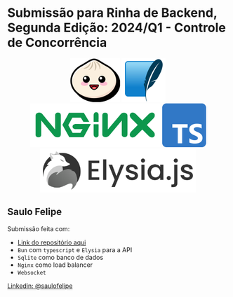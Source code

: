 <h1>Submissão para Rinha de Backend, Segunda Edição: 2024/Q1 - Controle de Concorrência</h1>

<p align="center">
  <img height="100px" src="./assets/bun.png">
  <img height="100px" src="./assets/sqlite.png">
  <img height="100px" src="./assets/nginx.png">
  <img height="100px" src="./assets/typescript.png">
  <img height="100px" src="./assets/elysia.png">
</p>

<h2>Saulo Felipe</h2>
Submissão feita com:
<ul>
    <li><a href="https://github.com/Saulo-Felipe/rinha_backend_bun">Link do repositório aqui</a></li>
    <li><code>Bun</code> com <code>typescript</code> e <code>Elysia</code> para a API</li>
    <li><code>Sqlite</code> como banco de dados</li>
    <li><code>Nginx</code> como load balancer</li>
    <li><code>Websocket</code></li>
</ul>

<a href="https://br.linkedin.com/">Linkedin: @saulofelipe</a>